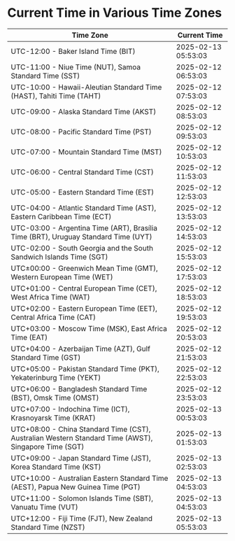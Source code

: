 # Current Time in Various Time Zones

| Time Zone | Current Time |
|-----------|--------------|
| UTC-12:00 - Baker Island Time (BIT) | 2025-02-13 05:53:03 |
| UTC-11:00 - Niue Time (NUT), Samoa Standard Time (SST) | 2025-02-12 06:53:03 |
| UTC-10:00 - Hawaii-Aleutian Standard Time (HAST), Tahiti Time (TAHT) | 2025-02-12 07:53:03 |
| UTC-09:00 - Alaska Standard Time (AKST) | 2025-02-12 08:53:03 |
| UTC-08:00 - Pacific Standard Time (PST) | 2025-02-12 09:53:03 |
| UTC-07:00 - Mountain Standard Time (MST) | 2025-02-12 10:53:03 |
| UTC-06:00 - Central Standard Time (CST) | 2025-02-12 11:53:03 |
| UTC-05:00 - Eastern Standard Time (EST) | 2025-02-12 12:53:03 |
| UTC-04:00 - Atlantic Standard Time (AST), Eastern Caribbean Time (ECT) | 2025-02-12 13:53:03 |
| UTC-03:00 - Argentina Time (ART), Brasília Time (BRT), Uruguay Standard Time (UYT) | 2025-02-12 14:53:03 |
| UTC-02:00 - South Georgia and the South Sandwich Islands Time (SGT) | 2025-02-12 15:53:03 |
| UTC±00:00 - Greenwich Mean Time (GMT), Western European Time (WET) | 2025-02-12 17:53:03 |
| UTC+01:00 - Central European Time (CET), West Africa Time (WAT) | 2025-02-12 18:53:03 |
| UTC+02:00 - Eastern European Time (EET), Central Africa Time (CAT) | 2025-02-12 19:53:03 |
| UTC+03:00 - Moscow Time (MSK), East Africa Time (EAT) | 2025-02-12 20:53:03 |
| UTC+04:00 - Azerbaijan Time (AZT), Gulf Standard Time (GST) | 2025-02-12 21:53:03 |
| UTC+05:00 - Pakistan Standard Time (PKT), Yekaterinburg Time (YEKT) | 2025-02-12 22:53:03 |
| UTC+06:00 - Bangladesh Standard Time (BST), Omsk Time (OMST) | 2025-02-12 23:53:03 |
| UTC+07:00 - Indochina Time (ICT), Krasnoyarsk Time (KRAT) | 2025-02-13 00:53:03 |
| UTC+08:00 - China Standard Time (CST), Australian Western Standard Time (AWST), Singapore Time (SGT) | 2025-02-13 01:53:03 |
| UTC+09:00 - Japan Standard Time (JST), Korea Standard Time (KST) | 2025-02-13 02:53:03 |
| UTC+10:00 - Australian Eastern Standard Time (AEST), Papua New Guinea Time (PGT) | 2025-02-13 04:53:03 |
| UTC+11:00 - Solomon Islands Time (SBT), Vanuatu Time (VUT) | 2025-02-13 04:53:03 |
| UTC+12:00 - Fiji Time (FJT), New Zealand Standard Time (NZST) | 2025-02-13 05:53:03 |
